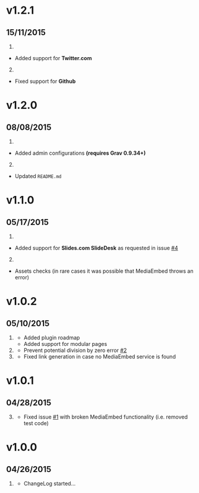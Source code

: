 # v1.2.1
## 15/11/2015

1. [](#new)
  * Added support for **Twitter.com**
2. [](#bugfix)
  * Fixed support for **Github**

# v1.2.0
## 08/08/2015

1. [](#new)
  * Added admin configurations **(requires Grav 0.9.34+)**
2. [](#improved)
  * Updated `README.md`

# v1.1.0
## 05/17/2015

1. [](#new)
  * Added support for **Slides.com SlideDesk** as requested in issue [#4](https://github.com/Sommerregen/grav-plugin-mediaembed/issues/4)
2. [](#improved)
  * Assets checks (in rare cases it was possible that MediaEmbed throws an error)

# v1.0.2
## 05/10/2015

1. [](#new)
	* Added plugin roadmap
	* Added support for modular pages
2. [](#improved)
	* Prevent potential division by zero error [#2](https://github.com/Sommerregen/grav-plugin-mediaembed/pull/2)
3. [](#bugfix)
	* Fixed link generation in case no MediaEmbed service is found

# v1.0.1
## 04/28/2015

3. [](#bugfix)
	* Fixed issue [#1](https://github.com/Sommerregen/grav-plugin-mediaembed/issues/1) with broken MediaEmbed functionality (i.e. removed test code)

# v1.0.0
## 04/26/2015

1. [](#new)
    * ChangeLog started...
